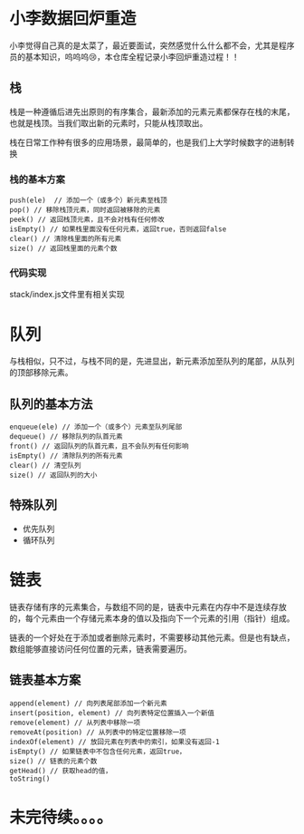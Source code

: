 # 小李数据回炉重造

小李觉得自己真的是太菜了，最近要面试，突然感觉什么什么都不会，尤其是程序员的基本知识，呜呜呜😢，本仓库全程记录小李回炉重造过程！！

## 栈

栈是一种遵循后进先出原则的有序集合，最新添加的元素元素都保存在栈的末尾，也就是栈顶。当我们取出新的元素时，只能从栈顶取出。

栈在日常工作种有很多的应用场景，最简单的，也是我们上大学时候数字的进制转换

### 栈的基本方案

```
push(ele)  // 添加一个（或多个）新元素至栈顶
pop() // 移除栈顶元素，同时返回被移除的元素
peek() // 返回栈顶元素，且不会对栈有任何修改
isEmpty() // 如果栈里面没有任何元素，返回true，否则返回false
clear() // 清除栈里面的所有元素
size() // 返回栈里面的元素个数
```

### 代码实现

stack/index.js文件里有相关实现


# 队列

与栈相似，只不过，与栈不同的是，先进显出，新元素添加至队列的尾部，从队列的顶部移除元素。

## 队列的基本方法

```
enqueue(ele) // 添加一个（或多个）元素至队列尾部
dequeue() // 移除队列的队首元素
front() // 返回队列的队首元素，且不会队列有任何影响
isEmpty() // 清除队列的所有元素
clear() // 清空队列
size() // 返回队列的大小
```

## 特殊队列

- 优先队列
- 循环队列

# 链表

链表存储有序的元素集合，与数组不同的是，链表中元素在内存中不是连续存放的，每个元素由一个存储元素本身的值以及指向下一个元素的引用（指针）组成。

链表的一个好处在于添加或者删除元素时，不需要移动其他元素。但是也有缺点，数组能够直接访问任何位置的元素，链表需要遍历。

## 链表基本方案

```
append(element) // 向列表尾部添加一个新元素
insert(position, element) // 向列表特定位置插入一个新值
remove(element) // 从列表中移除一项
removeAt(position) // 从列表中的特定位置移除一项
indexOf(element) // 放回元素在列表中的索引，如果没有返回-1
isEmpty() // 如果链表中不包含任何元素，返回true，
size() // 链表的元素个数
getHead() // 获取head的值，
toString()
```

# 未完待续。。。。